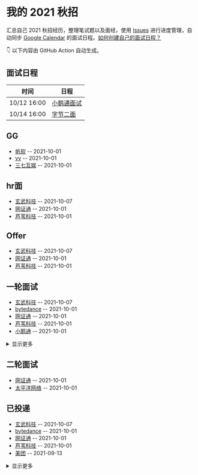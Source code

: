 
# 我的 2021 秋招 

汇总自己 2021 秋招经历，整理笔试题以及面经，使用 [Issues](https://github.com/sang-Mu/interview-schedule/issues) 进行进度管理，自动同步 [Google Calendar](https://calendar.google.com/) 的面试日程。[如何创建自己的面试日程？](https://github.com/Mayandev/interview-2021/issues/19)


👇 以下内容由 GitHub Action 自动生成。

## 面试日程

| 时间          | 日程                                                                                                                            |
| ----------- | ----------------------------------------------------------------------------------------------------------------------------- |
| 10/12 16:00 | [小鹅通面试](https://www.google.com/calendar/event?eid=MGxtdmp0ZGZwNjRlajZkNnJkbzltNTNiczkgam5udDlqNWFkbG84ajE3aHVoNWNiYmFvN2NAZw) |
| 10/14 16:00 | [字节二面](https://www.google.com/calendar/event?eid=MW5nY2U3N3A5M3JhYzJtZWg1bHRkcXNrNGYgam5udDlqNWFkbG84ajE3aHVoNWNiYmFvN2NAZw)  |

## GG
- [帆软](https://github.com/sang-Mu/interview-schedule/issues/20) -- 2021-10-01
- [yy](https://github.com/sang-Mu/interview-schedule/issues/16) -- 2021-10-01
- [三七互娱](https://github.com/sang-Mu/interview-schedule/issues/13) -- 2021-10-01
## hr面
- [玄武科技](https://github.com/sang-Mu/interview-schedule/issues/30) -- 2021-10-07
- [网证通](https://github.com/sang-Mu/interview-schedule/issues/27) -- 2021-10-01
- [芦苇科技](https://github.com/sang-Mu/interview-schedule/issues/26) -- 2021-10-01
## Offer
- [玄武科技](https://github.com/sang-Mu/interview-schedule/issues/30) -- 2021-10-07
- [网证通](https://github.com/sang-Mu/interview-schedule/issues/27) -- 2021-10-01
- [芦苇科技](https://github.com/sang-Mu/interview-schedule/issues/26) -- 2021-10-01
## 一轮面试
- [玄武科技](https://github.com/sang-Mu/interview-schedule/issues/30) -- 2021-10-07
- [bytedance](https://github.com/sang-Mu/interview-schedule/issues/29) -- 2021-10-01
- [网证通](https://github.com/sang-Mu/interview-schedule/issues/27) -- 2021-10-01
- [芦苇科技](https://github.com/sang-Mu/interview-schedule/issues/26) -- 2021-10-01
- [小鹅通](https://github.com/sang-Mu/interview-schedule/issues/18) -- 2021-10-01
<details><summary>显示更多</summary>

- [yy](https://github.com/sang-Mu/interview-schedule/issues/16) -- 2021-10-01
- [太平洋网络](https://github.com/sang-Mu/interview-schedule/issues/14) -- 2021-10-01
</details>

## 二轮面试
- [网证通](https://github.com/sang-Mu/interview-schedule/issues/27) -- 2021-10-01
- [太平洋网络](https://github.com/sang-Mu/interview-schedule/issues/14) -- 2021-10-01
## 已投递
- [玄武科技](https://github.com/sang-Mu/interview-schedule/issues/30) -- 2021-10-07
- [bytedance](https://github.com/sang-Mu/interview-schedule/issues/29) -- 2021-10-01
- [网证通](https://github.com/sang-Mu/interview-schedule/issues/27) -- 2021-10-01
- [芦苇科技](https://github.com/sang-Mu/interview-schedule/issues/26) -- 2021-10-01
- [美团](https://github.com/sang-Mu/interview-schedule/issues/25) -- 2021-09-13
<details><summary>显示更多</summary>

- [同花顺](https://github.com/sang-Mu/interview-schedule/issues/24) -- 2021-09-13
- [莉莉丝游戏](https://github.com/sang-Mu/interview-schedule/issues/22) -- 2021-09-12
- [汇量科技](https://github.com/sang-Mu/interview-schedule/issues/21) -- 2021-09-12
- [帆软](https://github.com/sang-Mu/interview-schedule/issues/20) -- 2021-10-01
- [快手](https://github.com/sang-Mu/interview-schedule/issues/19) -- 2021-09-12
- [小鹅通](https://github.com/sang-Mu/interview-schedule/issues/18) -- 2021-10-01
- [虎牙](https://github.com/sang-Mu/interview-schedule/issues/17) -- 2021-10-01
- [yy](https://github.com/sang-Mu/interview-schedule/issues/16) -- 2021-10-01
- [趣拿](https://github.com/sang-Mu/interview-schedule/issues/15) -- 2021-09-11
- [太平洋网络](https://github.com/sang-Mu/interview-schedule/issues/14) -- 2021-10-01
</details>

